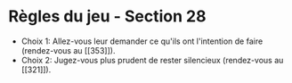 # Règles du jeu - Section 28

- Choix 1: Allez-vous leur demander ce qu'ils ont l'intention de faire (rendez-vous au [[353]]).
- Choix 2: Jugez-vous plus prudent de rester silencieux (rendez-vous au [[321]]).